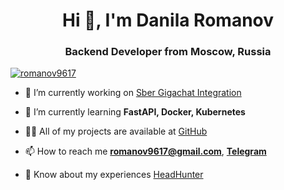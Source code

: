 <h1 align="center">Hi 👋, I'm Danila Romanov</h1>
<h3 align="center">Backend Developer from Moscow, Russia</h3>

<p align="left"> <a href="https://github.com/ryo-ma/github-profile-trophy"><img src="https://github-profile-trophy.vercel.app/?username=romanov9617" alt="romanov9617" /></a> </p>

- 🔭 I’m currently working on [Sber Gigachat Integration](https://github.com/romanov9617/hack_change)

- 🌱 I’m currently learning **FastAPI, Docker, Kubernetes**

- 👨‍💻 All of my projects are available at [GitHub](https://github.com/romanov9617)

- 📫 How to reach me **<romanov9617@gmail.com>**, **[Telegram](https://t.me/romanov9617)**

- 📄 Know about my experiences [HeadHunter](https://hh.ru/resume/e07bf01dff0c9924cc0039ed1f527442366270)

